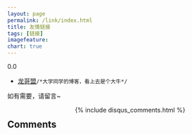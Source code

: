 ```yaml
---
layout: page
permalink: /link/index.html
title: 友情链接
tags: [链接]
imagefeature: 
chart: true
---
```


0.0

- [龙哥盟](http://www.flygon.net/)`/*大学同学的博客，看上去是个大牛*/`

如有需要，请留言~
        
<div class="cf"></div>

<section class="summer-disqus row">
<div class="small-12 columns">
<h1 class="summer-comments-header">Comments</h1>
<div id="disqus_thread"></div>
{% include disqus_comments.html %}
</div>
</section>